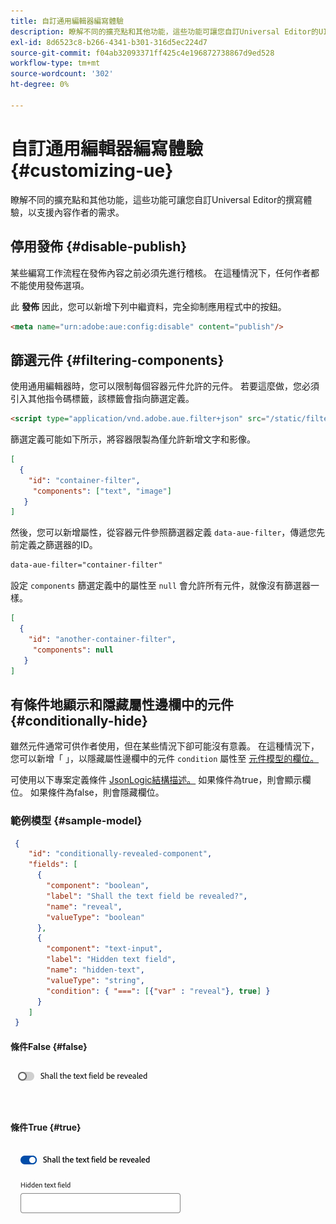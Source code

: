 ```yaml
---
title: 自訂通用編輯器編寫體驗
description: 瞭解不同的擴充點和其他功能，這些功能可讓您自訂Universal Editor的UI，以支援內容作者的需求。
exl-id: 8d6523c8-b266-4341-b301-316d5ec224d7
source-git-commit: f04ab32093371ff425c4e196872738867d9ed528
workflow-type: tm+mt
source-wordcount: '302'
ht-degree: 0%

---
```



# 自訂通用編輯器編寫體驗 {#customizing-ue}

瞭解不同的擴充點和其他功能，這些功能可讓您自訂Universal Editor的撰寫體驗，以支援內容作者的需求。

## 停用發佈 {#disable-publish}

某些編寫工作流程在發佈內容之前必須先進行稽核。 在這種情況下，任何作者都不能使用發佈選項。

此 **發佈** 因此，您可以新增下列中繼資料，完全抑制應用程式中的按鈕。

```html
<meta name="urn:adobe:aue:config:disable" content="publish"/>
```

## 篩選元件 {#filtering-components}

使用通用編輯器時，您可以限制每個容器元件允許的元件。 若要這麼做，您必須引入其他指令碼標籤，該標籤會指向篩選定義。

```html
<script type="application/vnd.adobe.aue.filter+json" src="/static/filter-definition.json"></script>
```

篩選定義可能如下所示，將容器限製為僅允許新增文字和影像。

```json
[
  {
    "id": "container-filter",
     "components": ["text", "image"]
   }
]
```

然後，您可以新增屬性，從容器元件參照篩選器定義 `data-aue-filter`，傳遞您先前定義之篩選器的ID。

```html
data-aue-filter="container-filter"
```

設定 `components` 篩選定義中的屬性至 `null` 會允許所有元件，就像沒有篩選器一樣。

```json
[
  {
    "id": "another-container-filter",
     "components": null
   }
]
```

## 有條件地顯示和隱藏屬性邊欄中的元件 {#conditionally-hide}

雖然元件通常可供作者使用，但在某些情況下卻可能沒有意義。 在這種情況下，您可以新增「 」，以隱藏屬性邊欄中的元件 `condition` 屬性至 [元件模型的欄位。](/help/implementing/universal-editor/field-types.md#fields)

可使用以下專案定義條件 [JsonLogic結構描述。](https://jsonlogic.com/) 如果條件為true，則會顯示欄位。 如果條件為false，則會隱藏欄位。

### 範例模型 {#sample-model}

```json
 {
    "id": "conditionally-revealed-component",
    "fields": [
      {
        "component": "boolean",
        "label": "Shall the text field be revealed?",
        "name": "reveal",
        "valueType": "boolean"
      },
      {
        "component": "text-input",
        "label": "Hidden text field",
        "name": "hidden-text",
        "valueType": "string",
        "condition": { "===": [{"var" : "reveal"}, true] }
      }
    ]
 }
```

#### 條件False {#false}

![隱藏文字欄位](assets/hidden.png)

#### 條件True {#true}

![顯示的文字欄位](assets/shown.png)
